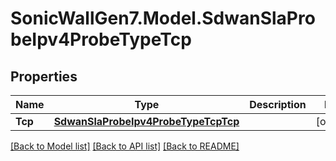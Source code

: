 # SonicWallGen7.Model.SdwanSlaProbeIpv4ProbeTypeTcp

## Properties

Name | Type | Description | Notes
------------ | ------------- | ------------- | -------------
**Tcp** | [**SdwanSlaProbeIpv4ProbeTypeTcpTcp**](SdwanSlaProbeIpv4ProbeTypeTcpTcp.md) |  | [optional] 

[[Back to Model list]](../README.md#documentation-for-models) [[Back to API list]](../README.md#documentation-for-api-endpoints) [[Back to README]](../README.md)

